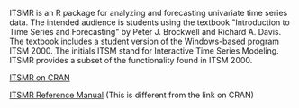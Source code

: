 ITSMR is an R package for analyzing and forecasting univariate time series data.
The intended audience is students using the textbook "Introduction to Time Series and Forecasting" by Peter J. Brockwell and Richard A. Davis.
The textbook includes a student version of the Windows-based program ITSM 2000.
The initials ITSM stand for Interactive Time Series Modeling.
ITSMR provides a subset of the functionality found in ITSM 2000.

[ITSMR on CRAN](https://cran.r-project.org/web/packages/itsmr/index.html)

[ITSMR Reference Manual](https://georgeweigt.github.io/itsmr-refman.pdf)
(This is different from the link on CRAN)
